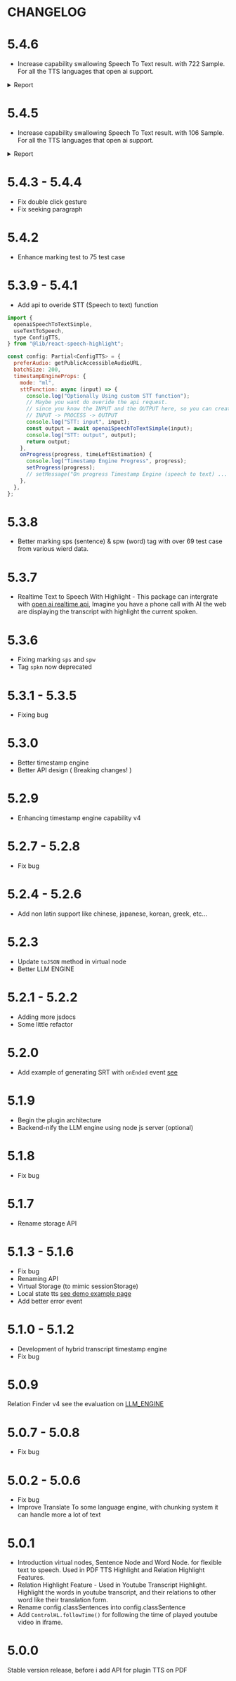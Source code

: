 # CHANGELOG

# 5.4.6

- Increase capability swallowing Speech To Text result. with 722 Sample. For all the TTS languages that open ai support.

<details>
  <summary>Report</summary>
  <br/>

```
avgErrWordsMiddle: 0.15255255255255257
Unit: sNodesSTTAlign() is done |
Avg Accuracy Sentence Time 99.97 % of 722 sample |
Avg Accuracy Word Time 98.15 % of 666 sample |
Avg Accuracy Word Middle 99.85 % of 666 sample |
Avg Exec Time: 0.37 ms
```

</details>

# 5.4.5

- Increase capability swallowing Speech To Text result. with 106 Sample. For all the TTS languages that open ai support.

<details>
  <summary>Report</summary>
  <br/>

```
avgErrWordsMiddle: 1.2860759493670888
Unit: ruleTimestampEngine() is done |
Avg Accuracy Sentence Time 99.81 % of 106 sample |
Avg Accuracy Word Time 84.44 % of 79 sample |
Avg Accuracy Word Middle 98.71 % of 79 sample |
Avg Exec Time: 1.59 ms
```

</details>

# 5.4.3 - 5.4.4

- Fix double click gesture
- Fix seeking paragraph

# 5.4.2

- Enhance marking test to 75 test case

# 5.3.9 - 5.4.1

- Add api to overide STT (Speech to text) function

```jsx
import {
  openaiSpeechToTextSimple,
  useTextToSpeech,
  type ConfigTTS,
} from "@lib/react-speech-highlight";

const config: Partial<ConfigTTS> = {
  preferAudio: getPublicAccessibleAudioURL,
  batchSize: 200,
  timestampEngineProps: {
    mode: "ml",
    sttFunction: async (input) => {
      console.log("Optionally Using custom STT function");
      // Maybe you want do overide the api request.
      // since you know the INPUT and the OUTPUT here, so you can create the PROCESS
      // INPUT -> PROCESS -> OUTPUT
      console.log("STT: input", input);
      const output = await openaiSpeechToTextSimple(input);
      console.log("STT: output", output);
      return output;
    },
    onProgress(progress, timeLeftEstimation) {
      console.log("Timestamp Engine Progress", progress);
      setProgress(progress);
      // setMessage("On progress Timestamp Engine (speech to text) ...  -> " + moment.duration(timeLeftEstimation, "seconds").humanize())
    },
  },
};
```

# 5.3.8

- Better marking sps (sentence) & spw (word) tag with over 69 test case from various wierd data.

# 5.3.7

- Realtime Text to Speech With Highlight - This package can intergrate with [open ai realtime api](https://platform.openai.com/docs/guides/realtime), Imagine you have a phone call with AI the web are displaying the transcript with highlight the current spoken.

# 5.3.6

- Fixing marking `sps` and `spw`
- Tag `spkn` now deprecated

# 5.3.1 - 5.3.5

- Fixing bug

# 5.3.0

- Better timestamp engine
- Better API design ( Breaking changes! )

# 5.2.9

- Enhancing timestamp engine capability v4

# 5.2.7 - 5.2.8

- Fix bug

# 5.2.4 - 5.2.6

- Add non latin support like chinese, japanese, korean, greek, etc...

# 5.2.3

- Update `toJSON` method in virtual node
- Better LLM ENGINE

# 5.2.1 - 5.2.2

- Adding more jsdocs
- Some little refactor

# 5.2.0

- Add example of generating SRT with `onEnded` event [see](https://react-speech-highlight.vercel.app/example)

# 5.1.9

- Begin the plugin architecture
- Backend-nify the LLM engine using node js server (optional)

# 5.1.8

- Fix bug

# 5.1.7

- Rename storage API

# 5.1.3 - 5.1.6

- Fix bug
- Renaming API
- Virtual Storage (to mimic sessionStorage)
- Local state tts [see demo example page](https://react-speech-highlight.vercel.app/example)
- Add better error event

# 5.1.0 - 5.1.2

- Development of hybrid transcript timestamp engine
- Fix bug

# 5.0.9

Relation Finder v4 see the evaluation on [LLM_ENGINE](LLM_ENGINE.md)

# 5.0.7 - 5.0.8

- Fix bug

# 5.0.2 - 5.0.6

- Fix bug
- Improve Translate To some language engine, with chunking system it can handle more a lot of text

# 5.0.1

- Introduction virtual nodes, Sentence Node and Word Node. for flexible text to speech. Used in PDF TTS Highlight and Relation Highlight Features.
- Relation Highlight Feature - Used in Youtube Transcript Highlight. Highlight the words in youtube transcript, and their relations to other word like their translation form.
- Rename config.classSentences into config.classSentence
- Add `ControlHL.followTime()` for following the time of played youtube video in iframe.

# 5.0.0

Stable version release, before i add API for plugin TTS on PDF
